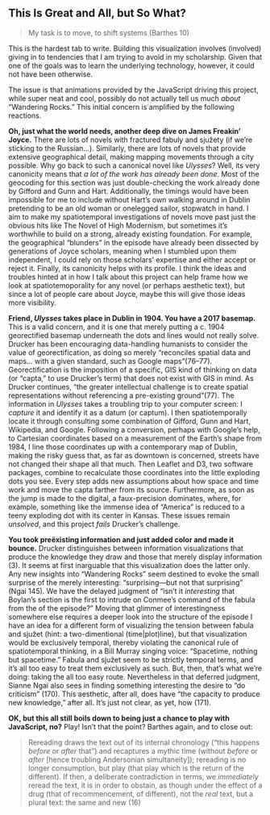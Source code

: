 ## This Is Great and All, but So What?

>My task is to move, to shift systems (Barthes 10)

This is the hardest tab to write. Building this visualization
involves (involved) giving in to tendencies that I am trying to avoid in my
scholarship. Given that one of the goals was to learn the underlying
technology, however, it could not have been otherwise.

The issue is that animations provided by the JavaScript driving this project,
while super neat and cool, possibly do not actually tell us much _about_
“Wandering Rocks.” This initial concern is amplified by the following
reactions.

**Oh, just what the world needs, another deep dive on James Freakin’ Joyce.**
There are lots of novels with fractured fabuly and sjužety (if we’re sticking
to the Russian…). Similarly, there are lots of novels that provide extensive
geographical detail, making mapping movements through a city possible. Why go
back to such a canonical novel like _Ulysses_? Well, its very canonicity means
that _a lot of the work has already been done_. Most of the geocoding for this
section was just double-checking the work already done by Gifford and Gunn and
Hart. Additionally, the timings would have been impossible for me to include
without Hart’s own walking around in Dublin pretending to be an old woman or
onelegged sailor, stopwatch in hand. I aim to make my spatiotemporal
investigations of novels move past just the obvious hits like The Novel of High
Modernism, but sometimes it’s worthwhile to build on a strong, already existing
foundation. For example, the geographical “blunders” in the episode have
already been dissected by generations of Joyce scholars, meaning when I
stumbled upon them independent, I could rely on those scholars’ expertise and
either accept or reject it. Finally, its canonicity helps with its profile.  I
think the ideas and troubles hinted at in how I talk about this project can
help frame how we look at spatiotemoporality for any novel (or perhaps
aesthetic text), but since a lot of people care about Joyce, maybe this will
give those ideas more visibility.

**Friend, _Ulysses_ takes place in Dublin in 1904. You have a 2017
basemap.** This is a valid concern, and it is one that merely putting a c.
1904 georectified basemap underneath the dots and lines would not really solve.
Drucker has been encouraging data-handling humanists to consider the value of
georectification, as doing so merely “reconciles spatial data and maps… with a
given standard, such as Google maps”(76–77). Georectification is the imposition
of a specific, GIS kind of thinking on data (or “capta,” to use Drucker’s term)
that does not exist with GIS in mind. As Drucker continues, “the greater
intellectual challenge is to create spatial representations without referencing
a pre-existing ground”(77). The information in _Ulysses_ takes a troubling trip
to your computer screen: I _capture_ it and identify it as a datum (or captum).
I then spatiotemporally locate it through consulting some combination of
Gifford, Gunn and Hart, Wikipedia, and Google. Following a conversion, perhaps
with Google’s help, to Cartesian coordinates based on a measurement of the
Earth’s shape from 1984, I line those coordinates up with a contemporary
map of Dublin, making the risky guess that, as far as downtown is concerned,
streets have not changed their shape all that much. Then Leaflet and D3, two
software packages, combine to recalculate those coordinates into the little
exploding dots you see. Every step adds new assumptions about how space and
time work and move the capta farther from its source.  Furthermore, as soon as
the jump is made to the digital, a faux-precision dominates, where, for
example, something like the immense idea of “America” is reduced to a teeny
exploding dot with its center in Kansas. These issues remain _unsolved_, and
this project _fails_ Drucker’s challenge.

**You took preëxisting information and just added color and made it bounce.**
    Drucker distinguishes between information visualizations that produce the
    knowledge they draw and those that merely display information (3). It seems
    at first inarguable that this visualization does the latter only. Any new
    insights into “Wandering Rocks” seem destined to evoke the small surprise
    of the merely interesting: “surprising—but not that surprising” (Ngai 145).
    We have the delayed judgment of “isn’t it _interesting_ that Boylan’s
    section is the first to intrude on Conmee’s command of the fabula from the
    of the episode?” Moving that glimmer of interestingness somewhere else
    requires a deeper look into the structure of the episode I have an idea for
    a different form of visualizing the tension between fabula and sjužet
    (hint: a two-dimentional (time|plot)line), but that visualization would be
    exclusively temporal, thereby violating the canonical rule of
    spatiotemporal thinking, in a Bill Murray singing voice: “Spacetime,
    nothing but spacetime.” Fabula and sjužet seem to be strictly temporal
    terms, and it’s all too easy to treat them exclusively as such. But, then,
    that’s what we’re doing: taking the all too easy route. Nevertheless in
    that deferred judgment, Sianne Ngai also sees in finding something
    interesting the desire to “do criticism” (170). This aesthetic, after all,
    does have “the capacity to produce new knowledge,” after all. It’s just not
    clear, as yet, how (171).

**OK, but this all still boils down to being just a chance to play with
    JavaScript, no?** Play! Isn’t that the point? Barthes again, and to close
    out:

> Rereading draws the text out of its internal chronology (“this happens
> _before_ or _after_ that”) and recaptures a mythic time (without _before_ or
> _after_ [hence troubling Andersonian simultaneity]); rereading is no longer
> consumption, but play (that play which is the return of the different). If
> then, a deliberate contradiction in terms, we _immediately_ reread the text,
> it is in order to obstain, as though under the effect of a drug (that of
> recommencement, of different), not the _real_ text, but a plural text: the
> same and new (16)
